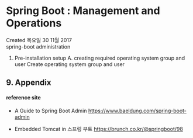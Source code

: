 # Spring Boot : Management and Operations 
Created 목요일 30 11월 2017  
spring-boot administration

1. Pre-installation setup
A. creating required operating system group and user
Create operating system group and user



## 9. Appendix

#### reference site
* A Guide to Spring Boot Admin
https://www.baeldung.com/spring-boot-admin

* Embedded Tomcat  in 스프링 부트
https://brunch.co.kr/@springboot/98

